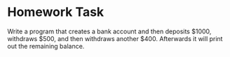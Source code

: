 # Homework Task

Write a program that creates a bank account and then deposits $1000, withdraws $500, and then withdraws another $400. Afterwards it will print out the remaining balance.
